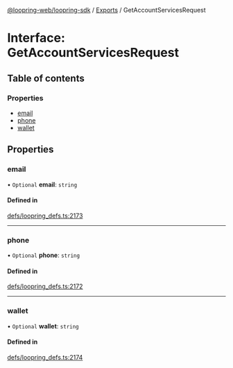 [@loopring-web/loopring-sdk](../README.md) / [Exports](../modules.md) / GetAccountServicesRequest

# Interface: GetAccountServicesRequest

## Table of contents

### Properties

- [email](GetAccountServicesRequest.md#email)
- [phone](GetAccountServicesRequest.md#phone)
- [wallet](GetAccountServicesRequest.md#wallet)

## Properties

### email

• `Optional` **email**: `string`

#### Defined in

[defs/loopring_defs.ts:2173](https://github.com/Loopring/loopring_sdk/blob/c031084/src/defs/loopring_defs.ts#L2173)

___

### phone

• `Optional` **phone**: `string`

#### Defined in

[defs/loopring_defs.ts:2172](https://github.com/Loopring/loopring_sdk/blob/c031084/src/defs/loopring_defs.ts#L2172)

___

### wallet

• `Optional` **wallet**: `string`

#### Defined in

[defs/loopring_defs.ts:2174](https://github.com/Loopring/loopring_sdk/blob/c031084/src/defs/loopring_defs.ts#L2174)
